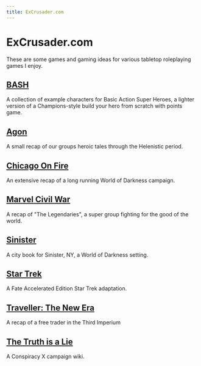 ```yaml
---
title: ExCrusader.com
---
```


# ExCrusader.com
These are some games and gaming ideas for various tabletop roleplaying games I enjoy.

## [BASH](/bash)
A collection of example characters for Basic Action Super Heroes, a lighter version of a Champions-style build your hero from scratch with points game.

## [Agon](/agon)
A small recap of our groups heroic tales through the Helenistic period.

## [Chicago On Fire](/chicagoonfire)
An extensive recap of a long running World of Darkness campaign.

## [Marvel Civil War](/marvelcivilwar)
A recap of "The Legendaries", a super group fighting for the good of the world.

## [Sinister](/sinister)
A city book for Sinister, NY, a World of Darkness setting.

## [Star Trek](/startrek)
A Fate Accelerated Edition Star Trek adaptation.

## [Traveller: The New Era](/travnewera)
A recap of a free trader in the Third Imperium

## [The Truth is a Lie](https://campaign-19247.obsidianportal.com)
A Conspiracy X campaign wiki.
